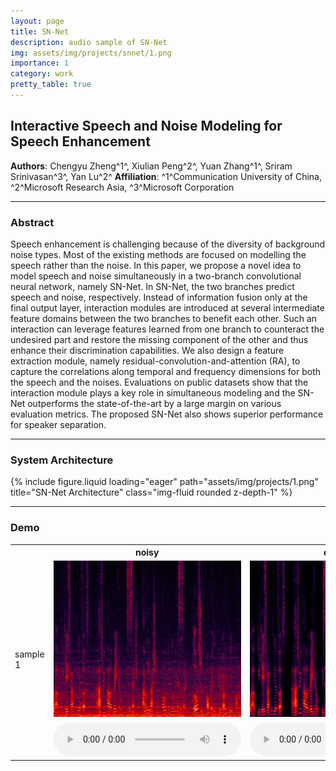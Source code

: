 ```yaml
---
layout: page
title: SN-Net
description: audio sample of SN-Net
img: assets/img/projects/snnet/1.png
importance: 1
category: work
pretty_table: true
---
```


## Interactive Speech and Noise Modeling for Speech Enhancement

**Authors**: Chengyu Zheng^1^, Xiulian Peng^2^, Yuan Zhang^1^, Sriram Srinivasan^3^, Yan Lu^2^
**Affiliation**: ^1^Communication University of China, ^2^Microsoft Research Asia, ^3^Microsoft Corporation

---

### Abstract
Speech enhancement is challenging because of the diversity of background noise types. Most of the existing methods are focused on modelling the speech rather than the noise. In this paper, we propose a novel idea to model speech and noise simultaneously in a two-branch convolutional neural network, namely SN-Net. In SN-Net, the two branches predict speech and noise, respectively. Instead of information fusion only at the final output layer, interaction modules are introduced at several intermediate feature domains between the two branches to benefit each other. Such an interaction can leverage features learned from one branch to counteract the undesired part and restore the missing component of the other and thus enhance their discrimination capabilities. We also design a feature extraction module, namely residual-convolution-and-attention (RA), to capture the correlations along temporal and frequency dimensions for both the speech and the noises. Evaluations on public datasets show that the interaction module plays a key role in simultaneous modeling and the SN-Net outperforms the state-of-the-art by a large margin on various evaluation metrics. The proposed SN-Net also shows superior performance for speaker separation.

---

### System Architecture

{% include figure.liquid loading="eager" path="assets/img/projects/1.png" title="SN-Net Architecture" class="img-fluid rounded z-depth-1" %}

---

### Demo

<table>
    <tr>
        <td> </td>
        <th>noisy</th>
        <th>denoised</th>
    </tr>
    <tr>
        <td rowspan="2">sample 1</td>
        <td><img src="assets/img/projects/snnet/samp1_noisy.jpeg" width="305" height="250" /></td>
        <td><img src="assets/img/projects/snnet/samp1_denoised.jpeg" width="305" height="250" /></td>
    </tr>
    <tr>
        <td><audio controls src="assets/audio/projects/snnet/samp1_noisy.wav"></audio></td>
        <td><audio controls src="assets/audio/projects/snnet/samp1_denoised.wav"></audio></td>
    </tr>
</table>

